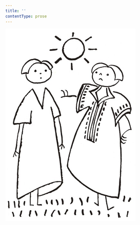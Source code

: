 ```yaml
---
title: ''
contentType: prose
---
```


<section>

![povidani_o_pejskovi_a_kocicce_026](./resources/povidani_o_pejskovi_a_kocicce_026.jpg)

</section>
